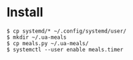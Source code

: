 # Install
```shell
$ cp systemd/* ~/.config/systemd/user/
$ mkdir ~/.ua-meals
$ cp meals.py ~/.ua-meals/
$ systemctl --user enable meals.timer
```
